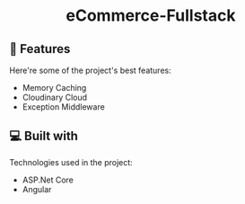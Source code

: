 <h1 align="center" id="title">eCommerce-Fullstack</h1>

  
  
<h2>🧐 Features</h2>

Here're some of the project's best features:

*   Memory Caching
*   Cloudinary Cloud
*   Exception Middleware

  
  
<h2>💻 Built with</h2>

Technologies used in the project:

*   ASP.Net Core
*   Angular
